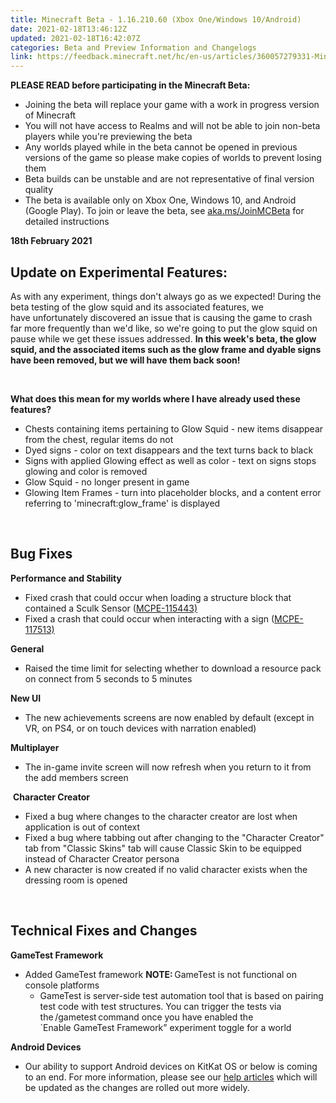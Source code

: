 ```yaml
---
title: Minecraft Beta - 1.16.210.60 (Xbox One/Windows 10/Android)
date: 2021-02-18T13:46:12Z
updated: 2021-02-18T16:42:07Z
categories: Beta and Preview Information and Changelogs
link: https://feedback.minecraft.net/hc/en-us/articles/360057279331-Minecraft-Beta-1-16-210-60-Xbox-One-Windows-10-Android-
---
```


**PLEASE READ before participating in the Minecraft Beta:**

- Joining the beta will replace your game with a work in progress version of Minecraft
- You will not have access to Realms and will not be able to join non-beta players while you're previewing the beta
- Any worlds played while in the beta cannot be opened in previous versions of the game so please make copies of worlds to prevent losing them
- Beta builds can be unstable and are not representative of final version quality
- The beta is available only on Xbox One, Windows 10, and Android (Google Play). To join or leave the beta, see [aka.ms/JoinMCBeta](https://aka.ms/JoinMCBeta) for detailed instructions 

**18th February 2021** 

## **Update on Experimental Features:** 

As with any experiment, things don't always go as we expected! During the beta testing of the glow squid and its associated features, we have unfortunately discovered an issue that is causing the game to crash far more frequently than we'd like, so we're going to put the glow squid on pause while we get these issues addressed. **In this week's beta, the glow squid, and the associated items such as the glow frame and dyable signs have been removed, but we will have them back soon!** 

 

**What does this mean for my worlds where I have already used these features?** 

- Chests containing items pertaining to Glow Squid - new items disappear from the chest, regular items do not 
- Dyed signs - color on text disappears and the text turns back to black 
- Signs with applied Glowing effect as well as color - text on signs stops glowing and color is removed 
- Glow Squid - no longer present in game 
- Glowing Item Frames - turn into placeholder blocks, and a content error referring to 'minecraft:glow\_frame' is displayed 

 

## **Bug Fixes** 

**Performance and Stability** 

- Fixed crash that could occur when loading a structure block that contained a Sculk Sensor ([MCPE-115443)](https://bugs.mojang.com/browse/MCPE-115443)
- Fixed a crash that could occur when interacting with a sign ([MCPE-117513)](https://bugs.mojang.com/browse/MCPE-117513)

**General** 

- Raised the time limit for selecting whether to download a resource pack on connect from 5 seconds to 5 minutes  

**New UI** 

- The new achievements screens are now enabled by default (except in VR, on PS4, or on touch devices with narration enabled)  

**Multiplayer** 

- The in-game invite screen will now refresh when you return to it from the add members screen  

 **Character Creator** 

- Fixed a bug where changes to the character creator are lost when application is out of context  
- Fixed a bug where tabbing out after changing to the "Character Creator" tab from "Classic Skins" tab will cause Classic Skin to be equipped instead of Character Creator persona  
- A new character is now created if no valid character exists when the dressing room is opened  

 

## **Technical Fixes and Changes** 

**GameTest Framework** 

- Added GameTest framework **NOTE:** GameTest is not functional on console platforms 
  - GameTest is server-side test automation tool that is based on pairing test code with test structures. You can trigger the tests via the /gametest command once you have enabled the \`Enable GameTest Framework” experiment toggle for a world  

**Android Devices** 

- Our ability to support Android devices on KitKat OS or below is coming to an end. For more information, please see our [help articles](https://help.minecraft.net/hc/en-us/articles/360045863292-What-are-the-Device-Requirements-to-run-Minecraft-) which will be updated as the changes are rolled out more widely.
